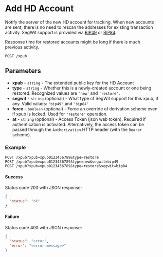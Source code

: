 # Add HD Account

Notify the server of the new HD account for tracking. When new accounts are sent, there is no need to rescan the addresses for existing transaction activity. SegWit support is provided via [BIP49](https://github.com/bitcoin/bips/blob/master/bip-0049.mediawiki) or [BIP84](https://github.com/bitcoin/bips/blob/master/bip-0084.mediawiki).

Response time for restored accounts might be long if there is much previous activity.

```
POST /xpub
```

## Parameters
* **xpub** - `string` - The extended public key for the HD Account
* **type** - `string` - Whether this is a newly-created account or one being restored. Recognized values are `'new'` and `'restore'`.
* **segwit** - `string` (optional) - What type of SegWit support for this xpub, if any. Valid values: `'bip49'` and `'bip84'`
* **force** - `boolean` (optional) - Force an override of derivation scheme even if xpub is locked. Used for `'restore'` operation.
* **at** - `string` (optional) - Access Token (json web token). Required if authentication is activated. Alternatively, the access token can be passed through the `Authorization` HTTP header (with the `Bearer` scheme).

### Example

```
POST /xpub?xpub=xpub0123456789&type=restore
POST /xpub?xpub=xpub0123456789&type=new&segwit=bip49
POST /xpub?xpub=xpub0123456789&type=restore&segwit=bip84
```

#### Success
Status code 200 with JSON response:
```json
{
  "status": "ok"
}
```

#### Failure
Status code 400 with JSON response:
```json
{
  "status": "error",
  "error": "<error message>"
}
```

